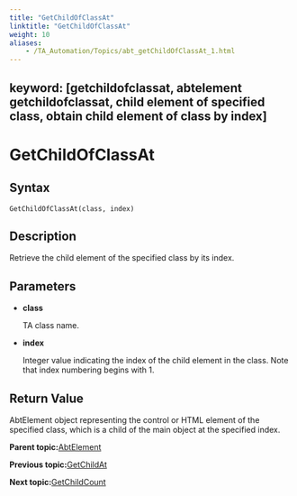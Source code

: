 ```yaml
--- 
title: "GetChildOfClassAt"
linktitle: "GetChildOfClassAt"
weight: 10
aliases: 
    - /TA_Automation/Topics/abt_getChildOfClassAt_1.html
---
```

keyword: [getchildofclassat, abtelement getchildofclassat, child element of specified class, obtain child element of class by index]
---

# GetChildOfClassAt

## Syntax

`GetChildOfClassAt(class, index)`

## Description

Retrieve the child element of the specified class by its index.

## Parameters

-   **class**

    TA class name.

-   **index**

    Integer value indicating the index of the child element in the class. Note that index numbering begins with 1.


## Return Value

AbtElement object representing the control or HTML element of the specified class, which is a child of the main object at the specified index.

**Parent topic:**[AbtElement](/TA_Automation/Topics/abt_AbtElement.html)

**Previous topic:**[GetChildAt](/TA_Automation/Topics/abt_GetChildAt_1.html)

**Next topic:**[GetChildCount](/TA_Automation/Topics/abt_GetChildCount_1.html)

